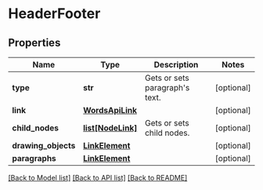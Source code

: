 # HeaderFooter

## Properties
Name | Type | Description | Notes
------------ | ------------- | ------------- | -------------
**type** | **str** | Gets or sets paragraph&#x27;s text. | [optional] 
**link** | [**WordsApiLink**](WordsApiLink.md) |  | [optional] 
**child_nodes** | [**list[NodeLink]**](NodeLink.md) | Gets or sets child nodes. | [optional] 
**drawing_objects** | [**LinkElement**](LinkElement.md) |  | [optional] 
**paragraphs** | [**LinkElement**](LinkElement.md) |  | [optional] 

[[Back to Model list]](../README.md#documentation-for-models) [[Back to API list]](../README.md#documentation-for-api-endpoints) [[Back to README]](../README.md)

